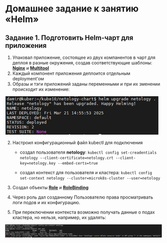 # Домашнее задание к занятию «Helm»

## Задание 1. Подготовить Helm-чарт для приложения
1. Упаковал приложение, состоящее из двух компанентов в чарт для деплоя в разные окружения, создав соответствующие шаблоны: [**Nginx**](https://github.com/Granit16/Netology/blob/main/netology/kubernetes/10/yaml/nginx-dep.yaml) и [**Multitool**](https://github.com/Granit16/Netology/blob/main/netology/kubernetes/10/yaml/multitool-dep.yaml)
2. Каждый компонент приложения деплоится отдельным deployment’ом
3. Образы и тэги приложений заданы переменными и при их зменении происходит их изменение:

![](https://github.com/Granit16/Netology/blob/main/netology/kubernetes/10/pics/upgrade.png)
   

2. Настроил конфигурационный файл kubectl для подключения

   - создал пользователя **netology**: ```kubectl config set-creadentials netology --client-certificate=netology.crt --client-key=netology.key --embed-certs=true```
  
   - создал контекст для пользователя и кластера: ```kubectl config set-context netology --cluster=microk8s-cluster --user=netology```


3. Создал объекты [**Role**](https://github.com/Granit16/Netology/blob/main/netology/kubernetes/09/yaml/role.yaml) и [**RoleBinding**](https://github.com/Granit16/Netology/blob/main/netology/kubernetes/09/yaml/role-binding.yaml)
   
5. Через роль дал созданному Пользователю права просматривать логи подов и их конфигурацию.
   
6. При переключении контекста возможно получать данные о подах кластера, но нельзя, например, их удалять:

![](https://github.com/Granit16/Netology/blob/main/netology/kubernetes/09/pics/get_delete.png)

  


